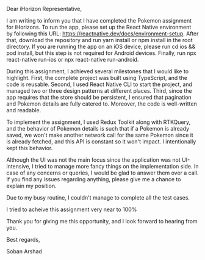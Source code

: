 Dear iHorizon Representative,

I am writing to inform you that I have completed the Pokemon assignment for iHorizons. To run the app, please set up the React Native environment by following this URL: https://reactnative.dev/docs/environment-setup. After that, download the repository and run yarn install or npm install in the root directory. If you are running the app on an iOS device, please run cd ios && pod install, but this step is not required for Android devices. Finally, run npx react-native run-ios or npx react-native run-android.

During this assignment, I achieved several milestones that I would like to highlight. First, the complete project was built using TypeScript, and the code is reusable. Second, I used React Native CLI to start the project, and managed two or three design patterns at different places. Third, since the app requires that the store should be persistent, I ensured that pagination and Pokemon details are fully catered to. Moreover, the code is well-written and readable.

To implement the assignment, I used Redux Toolkit along with RTKQuery, and the behavior of Pokemon details is such that if a Pokemon is already saved, we won't make another network call for the same Pokemon since it is already fetched, and this API is constant so it won't impact. I intentionally kept this behavior.

Although the UI was not the main focus since the application was not UI-intensive, I tried to manage more fancy things on the implementation side. In case of any concerns or queries, I would be glad to answer them over a call. If you find any issues regarding anything, please give me a chance to explain my position.

Due to my busy routine, I couldn't manage to complete all the test cases.

I tried to acheive this assignment very near to 100%

Thank you for giving me this opportunity, and I look forward to hearing from you.

Best regards,

Soban Arshad